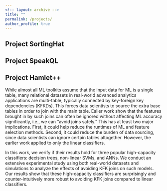 ```yaml
---
<!-- layout: archive -->
title: ""
permalink: /projects/
author_profile: true
---
```

##  Project SortingHat


##  Project SpeakQL


##  Project Hamlet++


While almost all ML toolkits assume that the input data for ML is a single table, many relational datasets in real-world advanced analytics applications are multi-table, typically connected by key-foreign key dependencies (KFKDs). This forces data scientists to source the extra base tables in order to join with the main table. Ealier work show that the features brought in by such joins can often be ignored without affecting ML accuracy significantly, i.e., we can “avoid joins safely.” This has at least two major implications. First, it could help reduce the runtimes of ML and feature selection methods. Second, it could reduce the burden of data sourcing, since data scientists can ignore certain tables altogether. However, the earlier work applied to only the linear classifiers. <br> 


In this work, we verify if their results hold for three popular high-capacity classifiers: decision trees, non-linear SVMs, and ANNs. We conduct an extensive experimental study using both real-world datasets and simulations to analyze the effects of avoiding KFK joins on such models. Our results show that these high-capacity classifiers are surprisingly and counter-intuitively more robust to avoiding KFK joins compared to linear classifiers. <br>